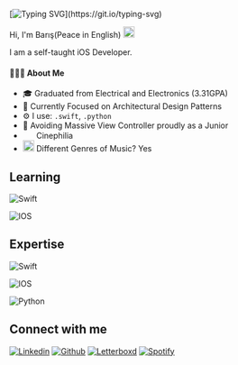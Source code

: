 
[![Typing SVG](https://readme-typing-svg.herokuapp.com?lines=Hi+There!;My+name+is+Barış+Çakmak.;Nice+to+meet+you.)](https://git.io/typing-svg)

Hi, I'm Barış(Peace in English) <img src="https://media.giphy.com/media/hvRJCLFzcasrR4ia7z/giphy.gif" width="20px"><br/>

I am a self-taught iOS Developer.

<h4>👨🏻‍💻 About Me</h4> 

 - 🎓 Graduated from Electrical and Electronics (3.31GPA)
 - 🥵 Currently Focused on Architectural Design Patterns
 - ⚙️ I use: `.swift`, `.python`
 - 🥶 Avoiding Massive View Controller proudly as a Junior
 - <img src="https://64.media.tumblr.com/7020e4b0aa479425276ae26c2d1d7b23/tumblr_msmlysawxs1qiz3j8o2_500.gif" width="20px" height="15px"> Cinephilia
 - <img src="https://media.giphy.com/media/kjTOKe6huS1yM/giphy.gif" width="20px"> Different Genres of Music? Yes
 
<!--
[![GitHub Streak](http://github-readme-streak-stats.herokuapp.com?user=denizcanbeytas&theme=dark&date_format=M%20j%5B%2C%20Y%5D)](https://git.io/streak-stats)

<p align="center">
        <img src="https://raw.githubusercontent.com/bornmay/bornmay/Update/svg/Bottom.svg" alt="Github Stats" />
</p>
-->



## Learning
![Swift](https://img.shields.io/badge/Swift-FA7343?style=for-the-badge&logo=swift&logoColor=white)

![IOS](https://img.shields.io/badge/iOS-000000?style=for-the-badge&logo=ios&logoColor=white)

## Expertise
![Swift](https://img.shields.io/badge/Swift-FA7343?style=for-the-badge&logo=swift&logoColor=white)

![IOS](https://img.shields.io/badge/iOS-000000?style=for-the-badge&logo=ios&logoColor=white)

![Python](https://img.shields.io/badge/Python-CC8899?style=for-the-badge&logo=pyhon&logoColor=white)

## Connect with me
[![Linkedin](https://img.shields.io/badge/LinkedIn-0077B5?style=for-the-badge&logo=linkedin&logoColor=white)](https://www.linkedin.com/in/bariscakmak/)
[![Github](https://img.shields.io/badge/GitHub-100000?style=for-the-badge&logo=github&logoColor=white)](https://github.com/baris-cakmak)
[![Letterboxd](https://img.shields.io/badge/Letterboxd-634847?style=for-the-badge&logo=letterboxd&logoColor=white)](https://letterboxd.com/peacelighter/)
[![Spotify](https://img.shields.io/badge/Spotify-1DB954?style=for-the-badge&logo=spotifyd&logoColor=white)](https://open.spotify.com/user/brsckmk26?si=f8aa90b5fbb143bd)


